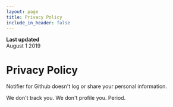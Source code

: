 ```yaml
---
layout: page
title: Privacy Policy
include_in_header: false
---
```


**Last updated**  
August 1 2019

# Privacy Policy
Notifier for Github doesn't log or share your personal information.

We don't track you. We don't profile you. Period.

